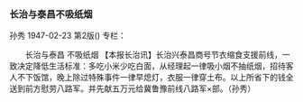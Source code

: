### 长治与泰昌不吸纸烟
孙秀
1947-02-23
第2版()
专栏：

　　长治与泰昌
    不吸纸烟
    【本报长治讯】长治兴泰昌商号节衣缩食支援前线，一致决定降低生活标准：多吃小米少吃白面，从经理起一律吸小烟不抽纸烟，招待客人不下饭馆，晚上除过特殊事件一律早熄灯，衣服一律穿土布。以上所省下的钱全送到前方慰劳八路军。并先献五万元给冀鲁豫前线八路军×部。（孙秀）
